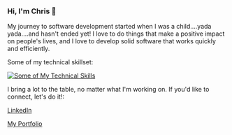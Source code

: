 ### Hi, I'm Chris 👋

My journey to software development started when I was a child....yada yada....and hasn't ended yet!  I love to do things that make a positive impact on people's lives, and I love to develop solid software that works quickly and efficiently.

Some of my technical skillset:

[![Some of My Technical Skills](https://skillicons.dev/icons?i=js,react,html,css,ruby,rails,postgres,vite,vscode)](https://skillicons.dev)

I bring a lot to the table, no matter what I'm working on. If you'd like to connect, let's do it!:

[LinkedIn](https://www.linkedin.com/in/chris-l-frey/)

[My Portfolio](https://chris-frey.vercel.app/)

<!--
**Chris-Frey/chris-frey** is a ✨ _special_ ✨ repository because its `README.md` (this file) appears on your GitHub profile.

Here are some ideas to get you started:

- 🔭 I’m currently working on ...
- 🌱 I’m currently learning ...
- 👯 I’m looking to collaborate on ...
- 🤔 I’m looking for help with ...
- 💬 Ask me about ...
- 📫 How to reach me: ...
- 😄 Pronouns: ...
- ⚡ Fun fact: ...
-->
